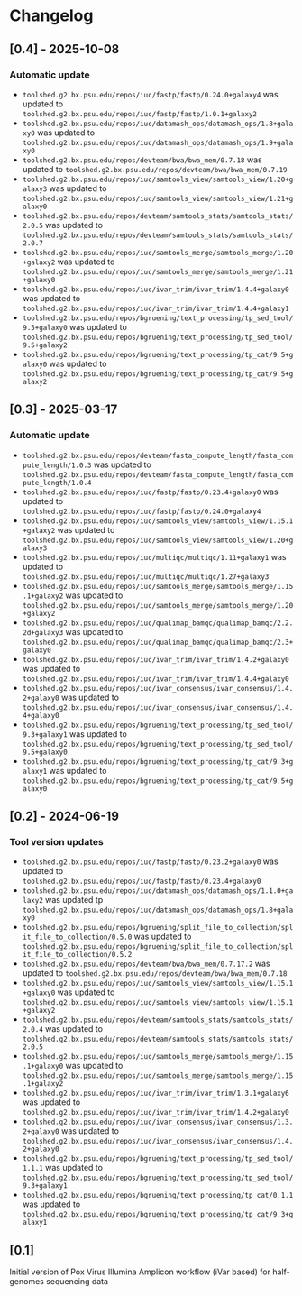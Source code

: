 # Changelog

## [0.4] - 2025-10-08

### Automatic update
- `toolshed.g2.bx.psu.edu/repos/iuc/fastp/fastp/0.24.0+galaxy4` was updated to `toolshed.g2.bx.psu.edu/repos/iuc/fastp/fastp/1.0.1+galaxy2`
- `toolshed.g2.bx.psu.edu/repos/iuc/datamash_ops/datamash_ops/1.8+galaxy0` was updated to `toolshed.g2.bx.psu.edu/repos/iuc/datamash_ops/datamash_ops/1.9+galaxy0`
- `toolshed.g2.bx.psu.edu/repos/devteam/bwa/bwa_mem/0.7.18` was updated to `toolshed.g2.bx.psu.edu/repos/devteam/bwa/bwa_mem/0.7.19`
- `toolshed.g2.bx.psu.edu/repos/iuc/samtools_view/samtools_view/1.20+galaxy3` was updated to `toolshed.g2.bx.psu.edu/repos/iuc/samtools_view/samtools_view/1.21+galaxy0`
- `toolshed.g2.bx.psu.edu/repos/devteam/samtools_stats/samtools_stats/2.0.5` was updated to `toolshed.g2.bx.psu.edu/repos/devteam/samtools_stats/samtools_stats/2.0.7`
- `toolshed.g2.bx.psu.edu/repos/iuc/samtools_merge/samtools_merge/1.20+galaxy2` was updated to `toolshed.g2.bx.psu.edu/repos/iuc/samtools_merge/samtools_merge/1.21+galaxy0`
- `toolshed.g2.bx.psu.edu/repos/iuc/ivar_trim/ivar_trim/1.4.4+galaxy0` was updated to `toolshed.g2.bx.psu.edu/repos/iuc/ivar_trim/ivar_trim/1.4.4+galaxy1`
- `toolshed.g2.bx.psu.edu/repos/bgruening/text_processing/tp_sed_tool/9.5+galaxy0` was updated to `toolshed.g2.bx.psu.edu/repos/bgruening/text_processing/tp_sed_tool/9.5+galaxy2`
- `toolshed.g2.bx.psu.edu/repos/bgruening/text_processing/tp_cat/9.5+galaxy0` was updated to `toolshed.g2.bx.psu.edu/repos/bgruening/text_processing/tp_cat/9.5+galaxy2`

## [0.3] - 2025-03-17

### Automatic update
- `toolshed.g2.bx.psu.edu/repos/devteam/fasta_compute_length/fasta_compute_length/1.0.3` was updated to `toolshed.g2.bx.psu.edu/repos/devteam/fasta_compute_length/fasta_compute_length/1.0.4`
- `toolshed.g2.bx.psu.edu/repos/iuc/fastp/fastp/0.23.4+galaxy0` was updated to `toolshed.g2.bx.psu.edu/repos/iuc/fastp/fastp/0.24.0+galaxy4`
- `toolshed.g2.bx.psu.edu/repos/iuc/samtools_view/samtools_view/1.15.1+galaxy2` was updated to `toolshed.g2.bx.psu.edu/repos/iuc/samtools_view/samtools_view/1.20+galaxy3`
- `toolshed.g2.bx.psu.edu/repos/iuc/multiqc/multiqc/1.11+galaxy1` was updated to `toolshed.g2.bx.psu.edu/repos/iuc/multiqc/multiqc/1.27+galaxy3`
- `toolshed.g2.bx.psu.edu/repos/iuc/samtools_merge/samtools_merge/1.15.1+galaxy2` was updated to `toolshed.g2.bx.psu.edu/repos/iuc/samtools_merge/samtools_merge/1.20+galaxy2`
- `toolshed.g2.bx.psu.edu/repos/iuc/qualimap_bamqc/qualimap_bamqc/2.2.2d+galaxy3` was updated to `toolshed.g2.bx.psu.edu/repos/iuc/qualimap_bamqc/qualimap_bamqc/2.3+galaxy0`
- `toolshed.g2.bx.psu.edu/repos/iuc/ivar_trim/ivar_trim/1.4.2+galaxy0` was updated to `toolshed.g2.bx.psu.edu/repos/iuc/ivar_trim/ivar_trim/1.4.4+galaxy0`
- `toolshed.g2.bx.psu.edu/repos/iuc/ivar_consensus/ivar_consensus/1.4.2+galaxy0` was updated to `toolshed.g2.bx.psu.edu/repos/iuc/ivar_consensus/ivar_consensus/1.4.4+galaxy0`
- `toolshed.g2.bx.psu.edu/repos/bgruening/text_processing/tp_sed_tool/9.3+galaxy1` was updated to `toolshed.g2.bx.psu.edu/repos/bgruening/text_processing/tp_sed_tool/9.5+galaxy0`
- `toolshed.g2.bx.psu.edu/repos/bgruening/text_processing/tp_cat/9.3+galaxy1` was updated to `toolshed.g2.bx.psu.edu/repos/bgruening/text_processing/tp_cat/9.5+galaxy0`

## [0.2] - 2024-06-19

### Tool version updates

- `toolshed.g2.bx.psu.edu/repos/iuc/fastp/fastp/0.23.2+galaxy0` was updated to `toolshed.g2.bx.psu.edu/repos/iuc/fastp/fastp/0.23.4+galaxy0`
- `toolshed.g2.bx.psu.edu/repos/iuc/datamash_ops/datamash_ops/1.1.0+galaxy2` was updated tp `toolshed.g2.bx.psu.edu/repos/iuc/datamash_ops/datamash_ops/1.8+galaxy0`
- `toolshed.g2.bx.psu.edu/repos/bgruening/split_file_to_collection/split_file_to_collection/0.5.0` was updated to `toolshed.g2.bx.psu.edu/repos/bgruening/split_file_to_collection/split_file_to_collection/0.5.2`
- `toolshed.g2.bx.psu.edu/repos/devteam/bwa/bwa_mem/0.7.17.2` was updated to `toolshed.g2.bx.psu.edu/repos/devteam/bwa/bwa_mem/0.7.18`
- `toolshed.g2.bx.psu.edu/repos/iuc/samtools_view/samtools_view/1.15.1+galaxy0` was updated to `toolshed.g2.bx.psu.edu/repos/iuc/samtools_view/samtools_view/1.15.1+galaxy2`
- `toolshed.g2.bx.psu.edu/repos/devteam/samtools_stats/samtools_stats/2.0.4` was updated to `toolshed.g2.bx.psu.edu/repos/devteam/samtools_stats/samtools_stats/2.0.5`
- `toolshed.g2.bx.psu.edu/repos/iuc/samtools_merge/samtools_merge/1.15.1+galaxy0` was updated to `toolshed.g2.bx.psu.edu/repos/iuc/samtools_merge/samtools_merge/1.15.1+galaxy2`
- `toolshed.g2.bx.psu.edu/repos/iuc/ivar_trim/ivar_trim/1.3.1+galaxy6` was updated to `toolshed.g2.bx.psu.edu/repos/iuc/ivar_trim/ivar_trim/1.4.2+galaxy0`
- `toolshed.g2.bx.psu.edu/repos/iuc/ivar_consensus/ivar_consensus/1.3.2+galaxy0` was updated to `toolshed.g2.bx.psu.edu/repos/iuc/ivar_consensus/ivar_consensus/1.4.2+galaxy0`
- `toolshed.g2.bx.psu.edu/repos/bgruening/text_processing/tp_sed_tool/1.1.1` was updated to `toolshed.g2.bx.psu.edu/repos/bgruening/text_processing/tp_sed_tool/9.3+galaxy1`
- `toolshed.g2.bx.psu.edu/repos/bgruening/text_processing/tp_cat/0.1.1` was updated to `toolshed.g2.bx.psu.edu/repos/bgruening/text_processing/tp_cat/9.3+galaxy1`

## [0.1]

Initial version of Pox Virus Illumina Amplicon workflow (iVar based) for half-genomes sequencing data
